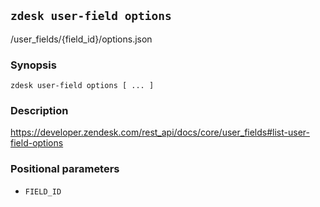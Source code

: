 ## `zdesk user-field options`

/user_fields/{field_id}/options.json

### Synopsis

    zdesk user-field options [ ... ]

### Description

https://developer.zendesk.com/rest_api/docs/core/user_fields#list-user-field-options

### Positional parameters

* `FIELD_ID`

